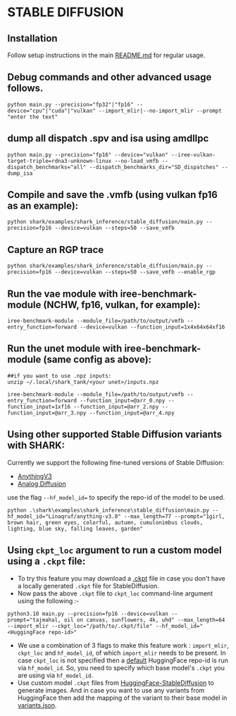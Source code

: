 # STABLE DIFFUSION

## Installation

Follow setup instructions in the main [README.md](https://github.com/nod-ai/SHARK#readme) for regular usage. 

## Debug commands and other advanced usage follows.

```shell
python main.py --precision="fp32"|"fp16" --device="cpu"|"cuda"|"vulkan" --import_mlir|--no-import_mlir --prompt "enter the text" 

```

## dump all dispatch .spv and isa using amdllpc

```shell
python main.py --precision="fp16" --device="vulkan" --iree-vulkan-target-triple=rdna3-unknown-linux --no-load_vmfb --dispatch_benchmarks="all" --dispatch_benchmarks_dir="SD_dispatches" --dump_isa
```

## Compile and save the .vmfb (using vulkan fp16 as an example):

```shell
python shark/examples/shark_inference/stable_diffusion/main.py --precision=fp16 --device=vulkan --steps=50 --save_vmfb
```

## Capture an RGP trace

```shell
python shark/examples/shark_inference/stable_diffusion/main.py --precision=fp16 --device=vulkan --steps=50 --save_vmfb --enable_rgp
```

## Run the vae module with iree-benchmark-module (NCHW, fp16, vulkan, for example):

```shell
iree-benchmark-module --module_file=/path/to/output/vmfb --entry_function=forward --device=vulkan --function_input=1x4x64x64xf16  
```

## Run the unet module with iree-benchmark-module (same config as above):
```shell
##if you want to use .npz inputs:
unzip ~/.local/shark_tank/<your unet>/inputs.npz

iree-benchmark-module --module_file=/path/to/output/vmfb --entry_function=forward --function_input=@arr_0.npy --function_input=1xf16 --function_input=@arr_2.npy --function_input=@arr_3.npy --function_input=@arr_4.npy  
```

## Using other supported Stable Diffusion variants with SHARK:

Currently we support the following fine-tuned versions of Stable Diffusion:
- [AnythingV3](https://huggingface.co/Linaqruf/anything-v3.0)
- [Analog Diffusion](https://huggingface.co/wavymulder/Analog-Diffusion)

use the flag `--hf_model_id=` to specify the repo-id of the model to be used.

```shell
python .\shark\examples\shark_inference\stable_diffusion\main.py --hf_model_id="Linaqruf/anything-v3.0" --max_length=77 --prompt="1girl, brown hair, green eyes, colorful, autumn, cumulonimbus clouds, lighting, blue sky, falling leaves, garden"
```

## Using `ckpt_loc` argument to run a custom model using a `.ckpt` file:
* To try this feature you may download a [.ckpt](https://huggingface.co/andite/anything-v4.0/resolve/main/anything-v4.0-pruned-fp32.ckpt) file in case you don't have a locally generated `.ckpt` file for StableDiffusion.
* Now pass the above `.ckpt` file to `ckpt_loc` command-line argument using the following :-
```shell
python3.10 main.py --precision=fp16 --device=vulkan --prompt="tajmahal, oil on canvas, sunflowers, 4k, uhd" --max_length=64 --import_mlir --ckpt_loc="/path/to/.ckpt/file" --hf_model_id="<HuggingFace repo-id>"
```
* We use a combination of 3 flags to make this feature work : `import_mlir`, `ckpt_loc` and `hf_model_id`, of which `import_mlir` needs to be present. In case `ckpt_loc` is not specified then a [default](https://huggingface.co/CompVis/stable-diffusion-v1-4) HuggingFace repo-id is run via `hf_model_id`. So, you need to specify which base model's `.ckpt` you are using via `hf_model_id`.
* Use custom model `.ckpt` files from [HuggingFace-StableDiffusion](https://huggingface.co/models?other=stable-diffusion) to generate images. And in case you want to use any variants from HuggingFace then add the mapping of the variant to their base model in [variants.json](https://github.com/nod-ai/SHARK/blob/main/shark/examples/shark_inference/stable_diffusion/resources/variants.json).
